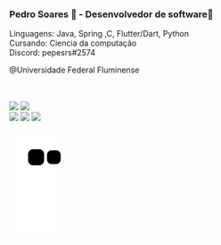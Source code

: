 ### Pedro Soares 👋 - Desenvolvedor de software📱

Linguagens: Java, Spring ,C, Flutter/Dart, Python<br />
Cursando: Ciencia da computação<br />
Discord: pepesrs#2574

@Universidade Federal Fluminense

<br>
<br>


<div
  <a href="https://github.com/PedroSoares2">
  <img height="180em" src="https://github-readme-stats.vercel.app/api?username=PedroSoares2&show_icons=true&theme=tokyonight&include_all_commits=true&count_private=true"/>
  <img height="180em" src="https://github-readme-stats.vercel.app/api/top-langs/?username=PedroSoares2&layout=compact&langs_count=7&theme=tokyonight"/>
</div>

<div> 
  <a href="https://www.instagram.com/pedropsrs" target="_blank"><img src="https://img.shields.io/badge/-Instagram-%23E4405F?style=for-the-badge&logo=instagram&logoColor=white" target="_blank"></a>
  <a href ="mailto:pedropauloss12@gmail.com"><img src="https://img.shields.io/badge/-Gmail-%23333?style=for-the-badge&logo=gmail&logoColor=white" target="_blank"></a>
  <a href="https://www.linkedin.com/in/pedro-souza-b2418b226/" target="_blank"><img src="https://img.shields.io/badge/-LinkedIn-%230077B5?style=for-the-badge&logo=linkedin&logoColor=white" target="_blank"></a>


  ![Snake animation](https://github.com/PedroSoares2/PedroSoares2/blob/output/github-contribution-grid-snake.svg)
 
</div>
